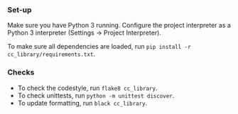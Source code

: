 ### Set-up
Make sure you have Python 3 running. Configure the project interpreter as a Python 3 interpreter (Settings -> Project Interpreter).

To make sure all dependencies are loaded, run `pip install -r cc_library/requirements.txt`.

### Checks
- To check the codestyle, run `flake8 cc_library`.
- To check unittests, run `python -m unittest discover`.
- To update formatting, run `black cc_library`.